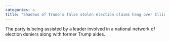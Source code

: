 ```yaml
---
categories: a
title: "Shadows of Trump’s false stolen election claims hang over Illinois GOP ‘election integrity’ efforts"
---
```

The party is being assisted by a leader involved in a national network of election deniers along with former Trump aides.